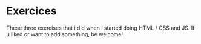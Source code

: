 # Exercices
These three exercises that i did when i started doing HTML / CSS and JS.
If u liked or want to add something, be welcome!
